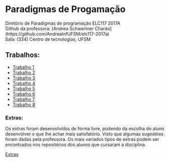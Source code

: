 # Paradigmas de Progamação
<p>
Diretório de Paradigmas de programação ELC117 2017A <br>
Github da professora: [Andrea Schwertner Charão](https://github.com/AndreaInfUFSM/elc117-2017a) <br>
Sala: (334) Centro de tecnologias, UFSM <br>
</p>

## Trabalhos:
- [Trabalho 1](https://github.com/Shurtugall/Paradigmas/tree/master/T1) <br>
- [Trabalho 2](https://github.com/Shurtugall/Paradigmas/tree/master/t2) <br>
- [Trabalho 3](https://github.com/Shurtugall/Paradigmas/tree/master/t3) <br>
- [Trabalho 4](https://github.com/Shurtugall/Paradigmas/tree/master/t4) <br>
- [Trabalho 5](https://github.com/Shurtugall/Paradigmas/tree/master/t5) <br>
- [Trabalho 6](https://github.com/Shurtugall/Paradigmas/tree/master/t6) <br>
- [Trabalho 7](https://github.com/Shurtugall/Paradigmas/tree/master/t7) <br>
- [Trabalho 8](https://github.com/Shurtugall/Paradigmas/tree/master/t8) <br>


### Extras:

Os extras foram desenvolvidos de forma livre, podendo da escolha do aluno desenvolver o que lhe achar mais satisfatório. Visto
que algumas sugestões foram dadas pela professora. Os mais variados tipos de extras podem ser encontrados nos repositórios
dos alunos que cursaram a disciplina.

[Extras](https://github.com/Shurtugall/Paradigmas/tree/master/extras) <br>


